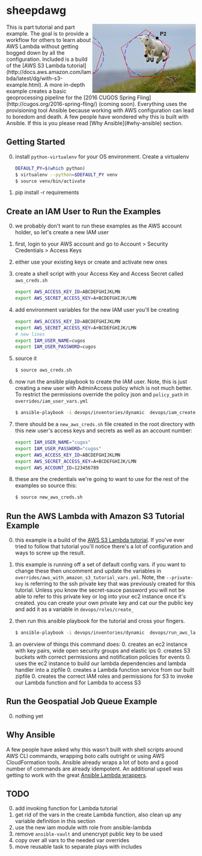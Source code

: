 # sheepdawg
<img align="right" src="images/jump.jpg"/>
This is part tutorial and part example. The goal is to provide a workflow for others to learn about AWS Lambda without getting bogged down by all the configuration. Included is a build of the [AWS S3 Lambda tutorial](http://docs.aws.amazon.com/lambda/latest/dg/with-s3-example.html). A more in-depth example creates a basic geoprocessing pipeline for the [2016 CUGOS Spring Fling](http://cugos.org/2016-spring-fling/) (coming soon). Everything uses the provisioning tool Ansible because working with AWS configuration can lead to boredom and death. A few people have wondered why this is built with Ansible. If this is you please read [Why Ansible](#why-ansible) section.

## Getting Started
0. install `python-virtualenv` for your OS environment. Create a virtualenv

    ```bash
    DEFAULT_PY=$(which python)
    $ virtualenv --python=$DEFAULT_PY venv
    $ source venv/bin/activate
    ```
0. pip install -r requirements

## Create an IAM User to Run the Examples
0. we probably don't want to run these examples as the AWS account holder, so let's create a new IAM user
0. first, login to your AWS account and go to Account > Security Credentials > Access Keys
0. either use your existing keys or create and activate new ones
0. create a shell script with your Access Key and Access Secret called `aws_creds.sh`

    ```bash
    export AWS_ACCESS_KEY_ID=ABCDEFGHIJKLMN
    export AWS_SECRET_ACCESS_KEY=A+BCDEFGHIJK/LMN
    ```

0. add environment variables for the new IAM user you'll be creating

    ```bash
    export AWS_ACCESS_KEY_ID=ABCDEFGHIJKLMN
    export AWS_SECRET_ACCESS_KEY=A+BCDEFGHIJK/LMN
    # new lines
    export IAM_USER_NAME=cugos
    export IAM_USER_PASSWORD=cugos
    ```
0. source it

    ```bash
    $ source aws_creds.sh
    ```
0. now run the ansible playbook to create the IAM user. Note, this is just creating a new user with AdminAccess policy which is not much better. To restrict the permissions override the policy json and `policy_path` in `overrides/iam_user_vars.yml`

    ```bash
    $ ansible-playbook -i devops/inventories/dynamic  devops/iam_create_user.yml
    ```
0. there should be a `new_aws_creds.sh` file created in the root directory with this new user's access keys and secrets as well as an account number:

    ```bash
    export IAM_USER_NAME="cugos"
    export IAM_USER_PASSWORD="cugos"
    export AWS_ACCESS_KEY_ID=ABCDEFGHIJKLMN
    export AWS_SECRET_ACCESS_KEY=A+BCDEFGHIJK/LMN
    export AWS_ACCOUNT_ID=123456789
    ```
0. these are the credentials we're going to want to use for the rest of the examples so source this:

    ```bash
    $ source new_aws_creds.sh
    ```

## Run the AWS Lambda with Amazon S3 Tutorial Example
0. this example is a build of the [AWS S3 Lambda tutorial](http://docs.aws.amazon.com/lambda/latest/dg/with-s3-example.html). If you've ever tried to follow that tutorial you'll notice there's a lot of configuration and ways to screw up the result.
0. this example is running off a set of default config vars. if you want to change these then uncomment and update the variables in `overrides/aws_with_amazon_s3_tutorial_vars.yml`. Note, the `--private-key` is referring to the ssh private key that was previously created for this tutorial. Unless you know the secret-sauce password you will not be able to refer to this private key or log into your ec2 instance once it's created. you can create your own private key and cat our the public key and add it as a variable in `devops/roles/create_`
0. then run this ansible playbook for the tutorial and cross your fingers.

    ```bash
    $ ansible-playbook -i devops/inventories/dynamic  devops/run_aws_lambda_with_s3_tutorial.yml --private-key=./private.pem -u ec2-use
    ```

0. an overview of things this command does:
    0. creates an ec2 instance with key pairs, wide open security groups and elastic ips
    0. creates S3 buckets with correct permissions and notification policies for events
    0. uses the ec2 instance to build our lambda dependencies and lambda handler into a zipfile
    0. creates a Lambda function service from our built zipfile
    0. creates the correct IAM roles and permissions for S3 to invoke our Lambda function and for Lambda to access S3

## Run the Geospatial Job Queue Example
0. nothing yet

## Why Ansible
A few people have asked why this wasn't built with shell scripts around AWS CLI commands, wrapping boto calls outright or using AWS CloudFormation tools. Ansible already wraps a lot of boto and a good number of commands are already idempotent. An additional upsell was getting to work with the great [Ansible Lambda wrappers](https://github.com/pjodouin/ansible-lambda).

## TODO
0. add invoking function for Lambda tutorial
0. get rid of the vars in the create Lambda function, also clean up any variable definition in this section
0. use the new iam module with role from ansible-lambda
0. remove `ansible-vault` and unencrypt public key to be used
0. copy over all vars to the needed var overrides
0. move reusable task to separate plays with includes
